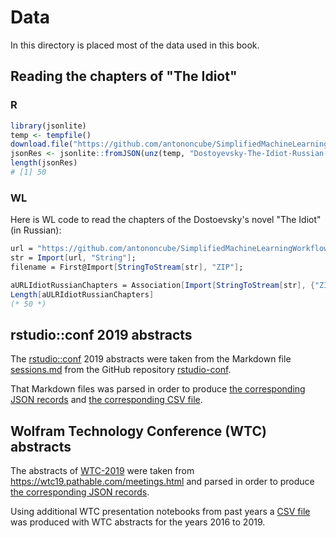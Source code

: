 # Data

In this directory is placed most of the data used in this book.

## Reading the chapters of "The Idiot"

### R

```r
library(jsonlite)
temp <- tempfile()
download.file("https://github.com/antononcube/SimplifiedMachineLearningWorkflows-book/raw/master/Data/Dostoyevsky-The-Idiot-Russian-chapters.json.zip",temp)
jsonRes <- jsonlite::fromJSON(unz(temp, "Dostoyevsky-The-Idiot-Russian-chapters.json"))
length(jsonRes)
# [1] 50
```


### WL

Here is WL code to read the chapters of the Dostoevsky's novel "The Idiot" (in Russian):

```mathematica
url = "https://github.com/antononcube/SimplifiedMachineLearningWorkflows-book/raw/master/Data/Dostoyevsky-The-Idiot-Russian-chapters.json.zip";
str = Import[url, "String"];
filename = First@Import[StringToStream[str], "ZIP"];

aURLIdiotRussianChapters = Association[Import[StringToStream[str], {"ZIP", filename, "JSON"}]];
Length[aULRIdiotRussianChapters]
(* 50 *)
```

## rstudio::conf 2019 abstracts

The 
[rstudio::conf](https://rstudio.com/conference/) 
2019 abstracts were taken from the Markdown file
[sessions.md](https://github.com/rstudio/rstudio-conf/blob/master/2019/sessions.md)
from the GitHub repository 
[rstudio-conf](https://github.com/rstudio/rstudio-conf).

That Markdown files was parsed in order to produce 
[the corresponding JSON records](./RStudio-conf-2019-abstracts.json) and
[the corresponding CSV file](./RStudio-conf-2019-abstracts.csv).

 
## Wolfram Technology Conference (WTC) abstracts

The abstracts of 
[WTC-2019](https://www.wolfram.com/events/technology-conference/2019)
were taken from 
https://wtc19.pathable.com/meetings.html 
and parsed in order to produce
[the corresponding JSON records](./Wolfram-Technology-Conference-2019-abstracts.json).

Using additional WTC presentation notebooks from past years a 
[CSV file](./Wolfram-Technology-Conference-2016-to-2019-abstracts.csv) 
was produced with WTC abstracts for the years 2016 to 2019.  